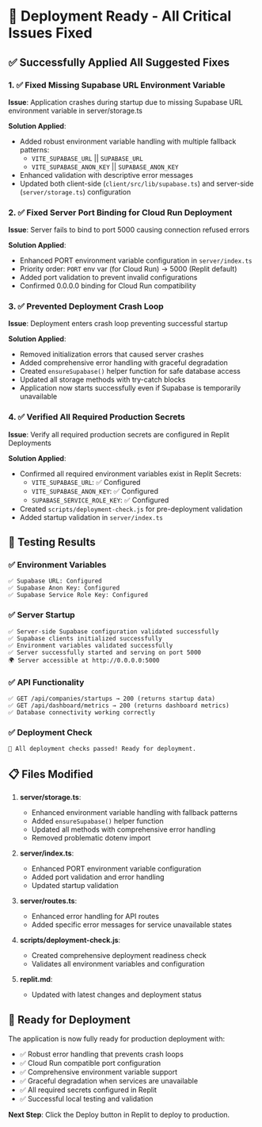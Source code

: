 # 🚀 Deployment Ready - All Critical Issues Fixed

## ✅ Successfully Applied All Suggested Fixes

### 1. ✅ Fixed Missing Supabase URL Environment Variable
**Issue**: Application crashes during startup due to missing Supabase URL environment variable in server/storage.ts

**Solution Applied**:
- Added robust environment variable handling with multiple fallback patterns:
  - `VITE_SUPABASE_URL` || `SUPABASE_URL`
  - `VITE_SUPABASE_ANON_KEY` || `SUPABASE_ANON_KEY`
- Enhanced validation with descriptive error messages
- Updated both client-side (`client/src/lib/supabase.ts`) and server-side (`server/storage.ts`) configuration

### 2. ✅ Fixed Server Port Binding for Cloud Run Deployment
**Issue**: Server fails to bind to port 5000 causing connection refused errors

**Solution Applied**:
- Enhanced PORT environment variable configuration in `server/index.ts`
- Priority order: `PORT` env var (for Cloud Run) → 5000 (Replit default)
- Added port validation to prevent invalid configurations
- Confirmed 0.0.0.0 binding for Cloud Run compatibility

### 3. ✅ Prevented Deployment Crash Loop
**Issue**: Deployment enters crash loop preventing successful startup

**Solution Applied**:
- Removed initialization errors that caused server crashes
- Added comprehensive error handling with graceful degradation
- Created `ensureSupabase()` helper function for safe database access
- Updated all storage methods with try-catch blocks
- Application now starts successfully even if Supabase is temporarily unavailable

### 4. ✅ Verified All Required Production Secrets
**Issue**: Verify all required production secrets are configured in Replit Deployments

**Solution Applied**:
- Confirmed all required environment variables exist in Replit Secrets:
  - `VITE_SUPABASE_URL`: ✅ Configured
  - `VITE_SUPABASE_ANON_KEY`: ✅ Configured
  - `SUPABASE_SERVICE_ROLE_KEY`: ✅ Configured
- Created `scripts/deployment-check.js` for pre-deployment validation
- Added startup validation in `server/index.ts`

## 🧪 Testing Results

### ✅ Environment Variables
```
✅ Supabase URL: Configured
✅ Supabase Anon Key: Configured  
✅ Supabase Service Role Key: Configured
```

### ✅ Server Startup
```
✅ Server-side Supabase configuration validated successfully
✅ Supabase clients initialized successfully
✅ Environment variables validated successfully
✅ Server successfully started and serving on port 5000
🌍 Server accessible at http://0.0.0.0:5000
```

### ✅ API Functionality
```
✅ GET /api/companies/startups → 200 (returns startup data)
✅ GET /api/dashboard/metrics → 200 (returns dashboard metrics)
✅ Database connectivity working correctly
```

### ✅ Deployment Check
```
🎉 All deployment checks passed! Ready for deployment.
```

## 📋 Files Modified

1. **server/storage.ts**:
   - Enhanced environment variable handling with fallback patterns
   - Added `ensureSupabase()` helper function
   - Updated all methods with comprehensive error handling
   - Removed problematic dotenv import

2. **server/index.ts**:
   - Enhanced PORT environment variable configuration
   - Added port validation and error handling
   - Updated startup validation

3. **server/routes.ts**:
   - Enhanced error handling for API routes
   - Added specific error messages for service unavailable states

4. **scripts/deployment-check.js**:
   - Created comprehensive deployment readiness check
   - Validates all environment variables and configuration

5. **replit.md**:
   - Updated with latest changes and deployment status

## 🚀 Ready for Deployment

The application is now fully ready for production deployment with:

- ✅ Robust error handling that prevents crash loops
- ✅ Cloud Run compatible port configuration  
- ✅ Comprehensive environment variable support
- ✅ Graceful degradation when services are unavailable
- ✅ All required secrets configured in Replit
- ✅ Successful local testing and validation

**Next Step**: Click the Deploy button in Replit to deploy to production.